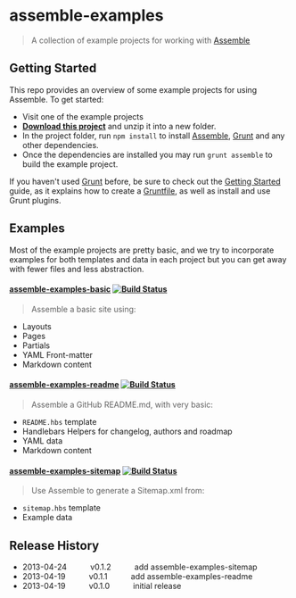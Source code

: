 # assemble-examples

> A collection of example projects for working with [Assemble](https://github.com/assemble/)


## Getting Started

This repo provides an overview of some example projects for using Assemble. To get started:

* Visit one of the example projects
* **[Download this project][download]** and unzip it into a new folder.  
* In the project folder, run `npm install` to install [Assemble][assemble], [Grunt](http://gruntjs.com/) and any other dependencies.
* Once the dependencies are installed you may run `grunt assemble` to build the example project.

If you haven't used [Grunt](http://gruntjs.com/) before, be sure to check out the [Getting Started](http://gruntjs.com/getting-started) guide, as it explains how to create a [Gruntfile][gruntfile], as well as install and use Grunt plugins. 



## Examples
Most of the example projects are pretty basic, and we try to incorporate examples for both templates and data in each project but you can get away with fewer files and less abstraction. 

#### [assemble-examples-basic](http://github.com/assemble/assemble-examples-basic) [![Build Status](https://travis-ci.org/assemble/assemble-examples-basic.png)](https://travis-ci.org/assemble/assemble-examples-basic)

> Assemble a basic site using:

* Layouts
* Pages
* Partials
* YAML Front-matter
* Markdown content


#### [assemble-examples-readme](http://github.com/assemble/assemble-examples-readme) [![Build Status](https://travis-ci.org/assemble/assemble-examples-readme.png)](https://travis-ci.org/assemble/assemble-examples-readme)

> Assemble a GitHub README.md, with very basic:

* `README.hbs` template
* Handlebars Helpers for changelog, authors and roadmap
* YAML data
* Markdown content



#### [assemble-examples-sitemap](http://github.com/assemble/assemble-examples-sitemap) [![Build Status](https://travis-ci.org/assemble/assemble-examples-sitemap.png)](https://travis-ci.org/assemble/assemble-examples-sitemap)

> Use Assemble to generate a Sitemap.xml from:

* `sitemap.hbs` template
* Example data



## Release History

 * 2013-04-24   v0.1.2   add assemble-examples-sitemap 
 * 2013-04-19   v0.1.1   add assemble-examples-readme 
 * 2013-04-19   v0.1.0   initial release


 
[assemble]: https://github.com/assemble/assemble/
[wiki]: https://github.com/assemble/assemble/wiki
[download]: https://github.com/assemble/assemble-examples-basic/archive/master.zip
[gruntfile]: http://gruntjs.com/sample-gruntfile
[configuring tasks]: http://gruntjs.com/configuring-tasks
[tasks-and-targets]: http://gruntjs.com/configuring-tasks#task-configuration-and-targets
[files-object]: http://gruntjs.com/configuring-tasks#building-the-files-object-dynamically